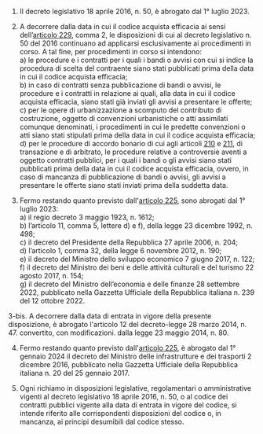 1. Il decreto legislativo 18 aprile 2016, n. 50, è abrogato dal 1° luglio 2023.

2. A decorrere dalla data in cui il codice acquista efficacia ai sensi dell’[articolo 229](/articolo-229/1), comma 2, le disposizioni di cui al decreto legislativo n. 50 del 2016 continuano ad applicarsi esclusivamente ai procedimenti in corso. A tal fine, per procedimenti in corso si intendono: <br>a) le procedure e i contratti per i quali i bandi o avvisi con cui si indice la procedura di scelta del contraente siano stati pubblicati prima della data in cui il codice acquista efficacia; <br>b) in caso di contratti senza pubblicazione di bandi o avvisi, le procedure e i contratti in relazione ai quali, alla data in cui il codice acquista efficacia, siano stati già inviati gli avvisi a presentare le offerte; <br>c) per le opere di urbanizzazione a scomputo del contributo di costruzione, oggetto di convenzioni urbanistiche o atti assimilati comunque denominati, i procedimenti in cui le predette convenzioni o atti siano stati stipulati prima della data in cui il codice acquista efficacia; <br>d) per le procedure di accordo bonario di cui agli articoli [210](/articolo-210/1) e [211](/articolo-211/1), di transazione e di arbitrato, le procedure relative a controversie aventi a oggetto contratti pubblici, per i quali i bandi o gli avvisi siano stati pubblicati prima della data in cui il codice acquista efficacia, ovvero, in caso di mancanza di pubblicazione di bandi o avvisi, gli avvisi a presentare le offerte siano stati inviati prima della suddetta data.

3. Fermo restando quanto previsto dall'[articolo 225](/articolo-225/2), sono abrogati dal 1° luglio 2023:<br>a) il regio decreto 3 maggio 1923, n. 1612;<br>b) l’articolo 11, comma 5, lettere d) e f), della legge 23 dicembre 1992, n. 498;<br>c) il decreto del Presidente della Repubblica 27 aprile 2006, n. 204;<br>d) l’articolo 1, comma 32, della legge 6 novembre 2012, n. 190;<br>e) il decreto del Ministro dello sviluppo economico 7 giugno 2017, n. 122;<br>f) il decreto del Ministro dei beni e delle attività culturali e del turismo 22 agosto 2017, n. 154;<br>g) il decreto del Ministro dell’economia e delle finanze 28 settembre 2022, pubblicato nella Gazzetta Ufficiale della Repubblica italiana n. 239 del 12 ottobre 2022.

3-bis. A decorrere dalla data di entrata in vigore della presente disposizione, è abrogato l'articolo 12 del decreto-legge 28 marzo 2014, n. 47. convertito, con modificazioni. dalla legge 23 maggio 2014, n. 80.

4. Fermo restando quanto previsto dall'[articolo 225](/articolo-225/2), è abrogato dal 1° gennaio 2024 il decreto del Ministro delle infrastrutture e dei trasporti 2 dicembre 2016, pubblicato nella Gazzetta Ufficiale della Repubblica italiana n. 20 del 25 gennaio 2017.

5. Ogni richiamo in disposizioni legislative, regolamentari o amministrative vigenti al decreto legislativo 18 aprile 2016, n. 50, o al codice dei contratti pubblici vigente alla data di entrata in vigore del codice, si intende riferito alle corrispondenti disposizioni del codice o, in mancanza, ai principi desumibili dal codice stesso.
